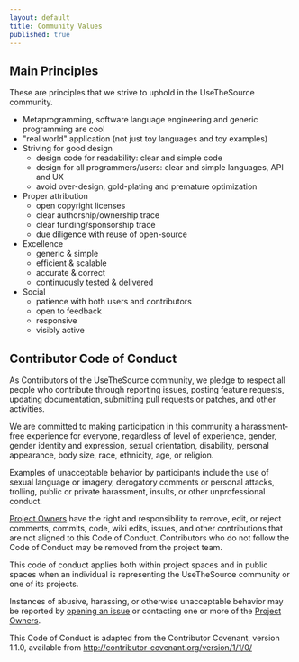 ```yaml
---
layout: default
title: Community Values
published: true
---
```


## Main Principles

These are principles that we strive to uphold in the UseTheSource community.

* Metaprogramming, software language engineering and generic programming are cool 
* "real world" application (not just toy languages and toy examples)
* Striving for good design
   * design code for readability: clear and simple code
   * design for all programmers/users: clear and simple languages, API and UX 
   * avoid over-design, gold-plating and premature optimization
* Proper attribution
   * open copyright licenses
   * clear authorship/ownership trace
   * clear funding/sponsorship trace
   * due diligence with reuse of open-source
* Excellence
   * generic & simple
   * efficient & scalable 
   * accurate & correct
   * continuously tested & delivered
* Social
   * patience with both users and contributors
   * open to feedback
   * responsive
   * visibly active

## Contributor Code of Conduct

As Contributors of the UseTheSource community, we pledge to respect all people who contribute through reporting issues, posting feature requests, updating documentation, submitting pull requests or patches, and other activities.

We are committed to making participation in this community a harassment-free experience for everyone, regardless of level of experience, gender, gender identity and expression, sexual orientation, disability, personal appearance, body size, race, ethnicity, age, or religion.

Examples of unacceptable behavior by participants include the use of sexual language or imagery, derogatory comments or personal attacks, trolling, public or private harassment, insults, or other unprofessional conduct.

[Project Owners](/about/processes.html) have the right and responsibility to remove, edit, or reject comments, commits, code, wiki edits, issues, and other contributions that are not aligned to this Code of Conduct. Contributors who do not follow the Code of Conduct may be removed from the project team.

This code of conduct applies both within project spaces and in public spaces when an individual is representing the UseTheSource community or one of its projects.

Instances of abusive, harassing, or otherwise unacceptable behavior may be reported by [opening an issue](https://github.com/usethesource/usethesource.github.io/issues) or contacting one or more of the [Project Owners](/projects/).

This Code of Conduct is adapted from the Contributor Covenant, version 1.1.0, available from <http://contributor-covenant.org/version/1/1/0/>
